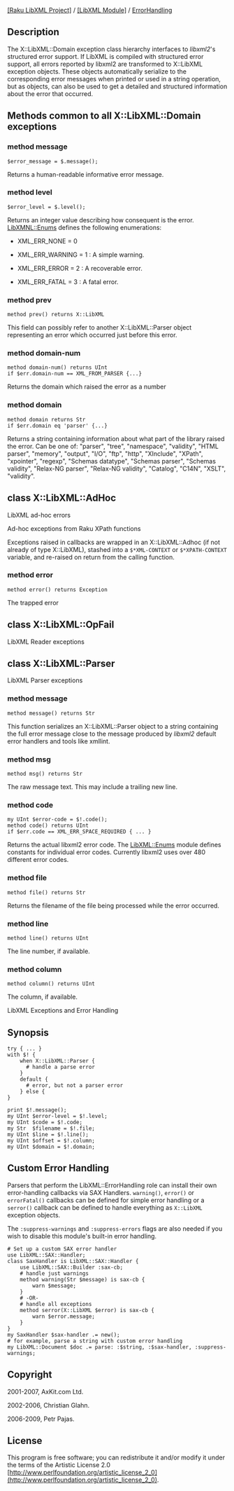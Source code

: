 [[Raku LibXML Project]](https://libxml-raku.github.io)
 / [[LibXML Module]](https://libxml-raku.github.io/LibXML-raku)
 / [ErrorHandling](https://libxml-raku.github.io/LibXML-raku/ErrorHandling)

Description
-----------

The X::LibXML::Domain exception class hierarchy interfaces to *libxml2*'s structured error support. If LibXML is compiled with structured error support, all errors reported by libxml2 are transformed to X::LibXML exception objects. These objects automatically serialize to the corresponding error messages when printed or used in a string operation, but as objects, can also be used to get a detailed and structured information about the error that occurred.

Methods common to all X::LibXML::Domain exceptions
--------------------------------------------------

### method message

    $error_message = $.message();

Returns a human-readable informative error message.

### method level

    $error_level = $.level();

Returns an integer value describing how consequent is the error. [LibXMNL::Enums](LibXMNL::Enums) defines the following enumerations:

  * XML_ERR_NONE = 0

  * XML_ERR_WARNING = 1 : A simple warning.

  * XML_ERR_ERROR = 2 : A recoverable error.

  * XML_ERR_FATAL = 3 : A fatal error.

### method prev

    method prev() returns X::LibXML

This field can possibly refer to another X::LibXML::Parser object representing an error which occurred just before this error.

### method domain-num

    method domain-num() returns UInt
    if $err.domain-num == XML_FROM_PARSER {...}

Returns the domain which raised the error as a number

### method domain

    method domain returns Str
    if $err.domain eq 'parser' {...}

Returns a string containing information about what part of the library raised the error. Can be one of: "parser", "tree", "namespace", "validity", "HTML parser", "memory", "output", "I/O", "ftp", "http", "XInclude", "XPath", "xpointer", "regexp", "Schemas datatype", "Schemas parser", "Schemas validity", "Relax-NG parser", "Relax-NG validity", "Catalog", "C14N", "XSLT", "validity".

class X::LibXML::AdHoc
----------------------

LibXML ad-hoc errors



Ad-hoc exceptions from Raku XPath functions

Exceptions raised in callbacks are wrapped in an X::LibXML::Adhoc (if not already of type X::LibXML), stashed into a `$*XML-CONTEXT` or `$*XPATH-CONTEXT` variable, and re-raised on return from the calling function.

### method error

    method error() returns Exception

The trapped error

class X::LibXML::OpFail
-----------------------

LibXML Reader exceptions

class X::LibXML::Parser
-----------------------

LibXML Parser exceptions

### method message

    method message() returns Str

This function serializes an X::LibXML::Parser object to a string containing the full error message close to the message produced by *libxml2* default error handlers and tools like xmllint.

### method msg

    method msg() returns Str

The raw message text. This may include a trailing new line.

### method code

    my UInt $error-code = $!.code();
    method code() returns UInt
    if $err.code == XML_ERR_SPACE_REQUIRED { ... }

Returns the actual libxml2 error code. The [LibXML::Enums](https://libxml-raku.github.io/LibXML-raku/Enums) module defines constants for individual error codes. Currently libxml2 uses over 480 different error codes.

### method file

    method file() returns Str

Returns the filename of the file being processed while the error occurred.

### method line

    method line() returns UInt

The line number, if available.

### method column

    method column() returns UInt

The column, if available.



LibXML Exceptions and Error Handling

Synopsis
--------

    try { ... }
    with $! {
        when X::LibXML::Parser {
          # handle a parse error
        }
        default {
          # error, but not a parser error
        } else {
    }

    print $!.message();
    my UInt $error-level = $!.level;
    my UInt $code = $!.code;
    my Str  $filename = $!.file;
    my UInt $line = $!.line();
    my UInt $offset = $!.column;
    my UInt $domain = $!.domain;

Custom Error Handling
---------------------

Parsers that perform the LibXML::ErrorHandling role can install their own error-handling callbacks via SAX Handlers. `warning()`, `error()` or `errorFatal()` callbacks can be defined for simple error handling or a `serror()` callback can be defined to handle everything as `X::LibXML` exception objects.

The `:suppress-warnings` and `:suppress-errors` flags are also needed if you wish to disable this module's built-in error handling.

    # Set up a custom SAX error handler
    use LibXML::SAX::Handler;
    class SaxHandler is LibXML::SAX::Handler {
        use LibXML::SAX::Builder :sax-cb;
        # handle just warnings
        method warning(Str $message) is sax-cb {
            warn $message;
        }
        # -OR-
        # handle all exceptions
        method serror(X::LibXML $error) is sax-cb {
            warn $error.message;
        }
    }
    my SaxHandler $sax-handler .= new();
    # for example, parse a string with custom error handling
    my LibXML::Document $doc .= parse: :$string, :$sax-handler, :suppress-warnings;

Copyright
---------

2001-2007, AxKit.com Ltd.

2002-2006, Christian Glahn.

2006-2009, Petr Pajas.

License
-------

This program is free software; you can redistribute it and/or modify it under the terms of the Artistic License 2.0 [http://www.perlfoundation.org/artistic_license_2_0](http://www.perlfoundation.org/artistic_license_2_0).

